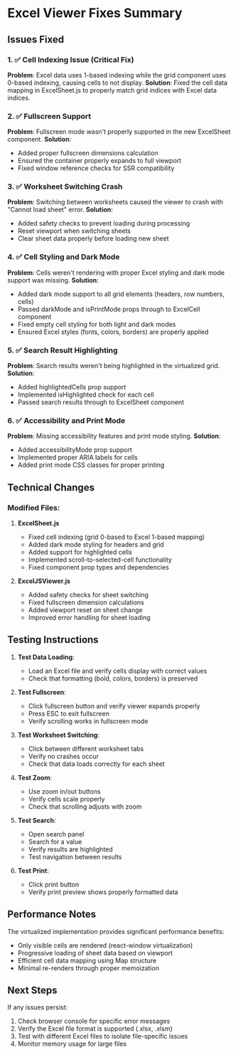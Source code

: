 # Excel Viewer Fixes Summary

## Issues Fixed

### 1. ✅ Cell Indexing Issue (Critical Fix)
**Problem**: Excel data uses 1-based indexing while the grid component uses 0-based indexing, causing cells to not display.
**Solution**: Fixed the cell data mapping in ExcelSheet.js to properly match grid indices with Excel data indices.

### 2. ✅ Fullscreen Support
**Problem**: Fullscreen mode wasn't properly supported in the new ExcelSheet component.
**Solution**: 
- Added proper fullscreen dimensions calculation
- Ensured the container properly expands to full viewport
- Fixed window reference checks for SSR compatibility

### 3. ✅ Worksheet Switching Crash
**Problem**: Switching between worksheets caused the viewer to crash with "Cannot load sheet" error.
**Solution**:
- Added safety checks to prevent loading during processing
- Reset viewport when switching sheets
- Clear sheet data properly before loading new sheet

### 4. ✅ Cell Styling and Dark Mode
**Problem**: Cells weren't rendering with proper Excel styling and dark mode support was missing.
**Solution**:
- Added dark mode support to all grid elements (headers, row numbers, cells)
- Passed darkMode and isPrintMode props through to ExcelCell component
- Fixed empty cell styling for both light and dark modes
- Ensured Excel styles (fonts, colors, borders) are properly applied

### 5. ✅ Search Result Highlighting
**Problem**: Search results weren't being highlighted in the virtualized grid.
**Solution**:
- Added highlightedCells prop support
- Implemented isHighlighted check for each cell
- Passed search results through to ExcelSheet component

### 6. ✅ Accessibility and Print Mode
**Problem**: Missing accessibility features and print mode styling.
**Solution**:
- Added accessibilityMode prop support
- Implemented proper ARIA labels for cells
- Added print mode CSS classes for proper printing

## Technical Changes

### Modified Files:
1. **ExcelSheet.js**
   - Fixed cell indexing (grid 0-based to Excel 1-based mapping)
   - Added dark mode styling for headers and grid
   - Added support for highlighted cells
   - Implemented scroll-to-selected-cell functionality
   - Fixed component prop types and dependencies

2. **ExcelJSViewer.js**
   - Added safety checks for sheet switching
   - Fixed fullscreen dimension calculations
   - Added viewport reset on sheet change
   - Improved error handling for sheet loading

## Testing Instructions

1. **Test Data Loading**: 
   - Load an Excel file and verify cells display with correct values
   - Check that formatting (bold, colors, borders) is preserved

2. **Test Fullscreen**:
   - Click fullscreen button and verify viewer expands properly
   - Press ESC to exit fullscreen
   - Verify scrolling works in fullscreen mode

3. **Test Worksheet Switching**:
   - Click between different worksheet tabs
   - Verify no crashes occur
   - Check that data loads correctly for each sheet

4. **Test Zoom**:
   - Use zoom in/out buttons
   - Verify cells scale properly
   - Check that scrolling adjusts with zoom

5. **Test Search**:
   - Open search panel
   - Search for a value
   - Verify results are highlighted
   - Test navigation between results

6. **Test Print**:
   - Click print button
   - Verify print preview shows properly formatted data

## Performance Notes

The virtualized implementation provides significant performance benefits:
- Only visible cells are rendered (react-window virtualization)
- Progressive loading of sheet data based on viewport
- Efficient cell data mapping using Map structure
- Minimal re-renders through proper memoization

## Next Steps

If any issues persist:
1. Check browser console for specific error messages
2. Verify the Excel file format is supported (.xlsx, .xlsm)
3. Test with different Excel files to isolate file-specific issues
4. Monitor memory usage for large files